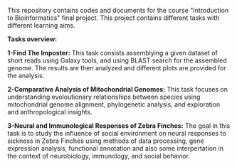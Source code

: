 This repository contains codes and documents for the course "Introduction to Bioinformatics" final project. This project contains different tasks with different learning aims.

**Tasks overview:**

**1-Find The Imposter:**
This task consists assemblying a given dataset of short reads using Galaxy tools, and using BLAST search for the assembled genome. The results are then analyzed and different plots are provided for the analysis.

**2-Comparative Analysis of Mitochondrial Genomes:**
This task focuses on understanding evoloutionary relationships between species using mitochondrial genome alignment, phylogenetic analysis, and exploration and anthropological insights.

**3-Neural and Immunological Responses of Zebra Finches:**
The goal in this task is to study the influence of social environment on neural responses to sickness in Zebra Finches using methods of data processing, gene expression analysis, functional annotation and also some interpertation in the context of neurobiology, immunology, and social behavior.
